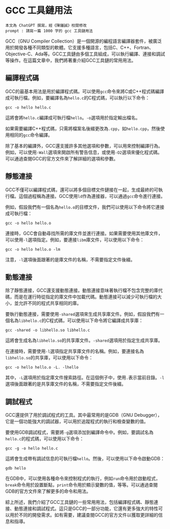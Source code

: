 # GCC 工具鏈用法

    本文為 ChatGPT 撰寫，經《陳鍾誠》校閱修改
    prompt : 請寫一篇 1000 字的 gcc 工具鏈用法


GCC（GNU Compiler Collection）是一個開源的編程語言編譯器套件，被廣泛用於開發各種不同類型的軟體。它支援多種語言，包括C、C++、Fortran、Objective-C、Ada等。GCC工具鏈由多個工具組成，可以執行編譯、連接和調試等操作。在這篇文章中，我們將著重介紹GCC工具鏈的常用用法。

## 編譯程式碼

GCC的最基本用法是用於編譯程式碼。可以使用`gcc`命令來將C或C++程式碼編譯成可執行檔。例如，要編譯名為`hello.c`的C程式碼，可以執行以下命令：

```
gcc -o hello hello.c
```

這將會將`hello.c`編譯成可執行檔`hello`。`-o`選項用於指定輸出檔名。

如果需要編譯C++程式碼，只需將檔案名後綴更改為`.cpp`，如`hello.cpp`，然後使用相同的`gcc`命令編譯。

除了基本的編譯外，GCC還支援許多其他選項和參數，可以用來控制編譯行為。例如，可以使用`-Wall`選項來開啟所有警告信息，或使用`-O2`選項來優化程式碼。可以通過查閱GCC的官方文件來了解詳細的選項和參數。

## 靜態連接

GCC不僅可以編譯程式碼，還可以將多個目標文件鏈接在一起，生成最終的可執行檔。這個過程稱為連接。GCC使用`ld`作為連接器，可以通過`gcc`命令進行連接。

例如，假設我們有一個名為`hello.o`的目標文件，我們可以使用以下命令將它連接成可執行檔：

```
gcc -o hello hello.o
```

連接時，GCC會自動尋找所需的庫文件並進行連接。如果需要使用其他庫文件，可以使用`-l`選項指定。例如，要連接`libm`庫文件，可以使用以下命令：

```
gcc -o hello hello.o -lm
```

注意，`-l`選項後面跟著的是庫文件的名稱，不需要指定文件後綴。

## 動態連接

除了靜態連接，GCC還支援動態連接。動態連接意味著執行檔不包含完整的庫代碼，而是在運行時從指定的庫文件中加載代碼。動態連接可以減少可執行檔的大小，並允許不同的程式共享相同的庫。

要執行動態連接，需要使用`-shared`選項來生成共享庫文件。例如，假設我們有一個名為`libhello.c`的C程式碼，可以使用以下命令將它編譯成共享庫：

```
gcc -shared -o libhello.so libhello.c
```

這將會生成名為`libhello.so`的共享庫文件。`-shared`選項用於指定生成共享庫。

在連接時，需要使用`-l`選項指定共享庫文件的名稱。例如，要連接名為`libhello.so`的共享庫，可以使用以下命令：

```
gcc -o hello hello.o -L. -lhello
```

其中，`-L`選項用於指定庫文件搜索路徑。在這個例子中，使用`.`表示當前目錄。`-l`選項後面跟著的是共享庫文件的名稱，不需要指定文件後綴。

## 調試程式

GCC還提供了用於調試程式的工具。其中最常用的是GDB（GNU Debugger），它是一個功能強大的調試器，可以用於追蹤程式的執行和檢查變數的值。

要使用GDB調試程式，需要將`-g`選項添加到編譯命令中。例如，要調試名為`hello.c`的程式碼，可以使用以下命令：

```
gcc -g -o hello hello.c
```

這將會生成帶有調試信息的可執行檔`hello`。然後，可以使用以下命令啟動GDB：

```
gdb hello
```

在GDB中，可以使用各種命令來控制程式的執行，例如`run`命令用於啟動程式，`break`命令用於設置斷點，`print`命令用於顯示變數的值，等等。可以通過查閱GDB的官方文件來了解更多的命令和用法。

綜上所述，我們介紹了GCC工具鏈的一些常用用法，包括編譯程式碼、靜態連接、動態連接和調試程式。這只是GCC的一部分功能，它還有更多強大的特性可以用於不同的開發需求。如有需要，建議查閱GCC的官方文件以獲取更詳細的信息和指導。